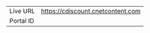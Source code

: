 
|                 |       |
|-----------------|-------|
| Live URL        | https://cdiscount.cnetcontent.com |
| Portal ID       |  |
